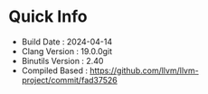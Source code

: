 # Quick Info
* Build Date : 2024-04-14
* Clang Version : 19.0.0git
* Binutils Version : 2.40
* Compiled Based : https://github.com/llvm/llvm-project/commit/fad37526

